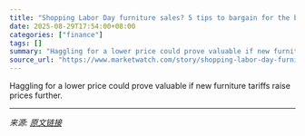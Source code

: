 ```yaml
---
title: "Shopping Labor Day furniture sales? 5 tips to bargain for the best prices."
date: 2025-08-29T17:54:00+08:00
categories: ["finance"]
tags: []
summary: "Haggling for a lower price could prove valuable if new furniture tariffs raise prices further."
source_url: "https://www.marketwatch.com/story/shopping-labor-day-furniture-sales-5-tips-to-bargain-for-the-best-prices-1b396851?mod=mw_rss_topstories"
---
```


Haggling for a lower price could prove valuable if new furniture tariffs raise prices further.

---

*来源: [原文链接](https://www.marketwatch.com/story/shopping-labor-day-furniture-sales-5-tips-to-bargain-for-the-best-prices-1b396851?mod=mw_rss_topstories)*
